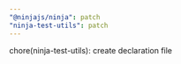 ```yaml
---
"@ninjajs/ninja": patch
"ninja-test-utils": patch
---
```


chore(ninja-test-utils): create declaration file
